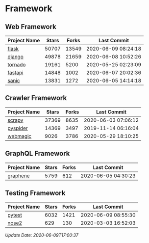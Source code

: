 # Framework

## Web Framework

| Project Name | Stars | Forks | Last Commit |
| ------------ | ----- | ----- | ----------- |
| [flask](https://github.com/pallets/flask) | 50707 | 13549 | 2020-06-09 08:24:18 |
| [django](https://github.com/django/django) | 49878 | 21659 | 2020-06-08 10:52:26 |
| [tornado](https://github.com/tornadoweb/tornado) | 19161 | 5200 | 2020-05-25 02:23:09 |
| [fastapi](https://github.com/tiangolo/fastapi) | 14848 | 1002 | 2020-06-07 20:02:36 |
| [sanic](https://github.com/huge-success/sanic) | 13831 | 1272 | 2020-06-05 14:14:18 |

## Crawler Framework

| Project Name | Stars | Forks | Last Commit |
| ------------ | ----- | ----- | ----------- |
| [scrapy](https://github.com/scrapy/scrapy) | 37369 | 8635 | 2020-06-03 07:06:12 |
| [pyspider](https://github.com/binux/pyspider) | 14369 | 3497 | 2019-11-14 06:16:04 |
| [webmagic](https://github.com/code4craft/webmagic) | 9026 | 3786 | 2020-05-29 18:10:25 |

## GraphQL Framework

| Project Name | Stars | Forks | Last Commit |
| ------------ | ----- | ----- | ----------- |
| [graphene](https://github.com/graphql-python/graphene) | 5759 | 612 | 2020-06-05 04:30:23 |

## Testing Framework

| Project Name | Stars | Forks | Last Commit |
| ------------ | ----- | ----- | ----------- |
| [pytest](https://github.com/pytest-dev/pytest) | 6032 | 1421 | 2020-06-09 08:55:30 |
| [nose2](https://github.com/nose-devs/nose2) | 629 | 130 | 2020-03-03 16:52:03 |

*Update Date: 2020-06-09T17:00:37*